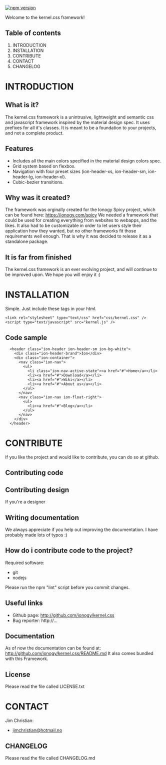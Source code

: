 [![npm version](https://badge.fury.io/js/kernel.css.svg)](https://badge.fury.io/js/kernel.css)

Welcome to the kernel.css framework!

Table of contents
-----------------
 1. INTRODUCTION
 2. INSTALLATION
 3. CONTRIBUTE
 4. CONTACT
 5. CHANGELOG


INTRODUCTION
============

What is it?
-----------
The kernel.css framework is a unintrusive, lightweight and semantic css and javascript framework
inspired by the material design spec. It uses prefixes for all it's classes. It is meant to be
a foundation to your projects, and not a complete product.

Features
--------
 * Includes all the main colors specified in the material design colors spec.
 * Grid system based on flexbox.
 * Navigation with four preset sizes (ion-header-xs, ion-header-sm, ion-header-lg, ion-header-xl).
 * Cubic-bezier transitions.

Why was it created?
-------------------

The framework was orginally created for the Ionogy Spicy project, which can be found here:
https://ionogy.com/spicy
We needed a framework that could be used for creating everything from websites to webapps, and the likes.
It also had to be customizable in order to let users
style their application how they wanted, but no other frameworks fit those requirements well enough.
That is why it was decided to release it as a standalone package.

It is far from finished
------------------------
The kernel.css framework is an ever evolving project, and will
continue to be improved upon. We hope you will enjoy it :)

INSTALLATION
============
Simple. Just include these tags in your html.
```
<link rel="stylesheet" type="text/css" href="css/kernel.css" />
<script type="text/javascript" src="kernel.js" />
```

Code sample
-----------
```
  <header class="ion-header ion-header-sm ion-bg-white">
    <div class="ion-header-brand">Ion</div>
    <div class="ion-container">
      <nav class="ion-nav">
        <ul>
          <li class="ion-nav-active-state"><a href="#">Home</a></li>
          <li><a href="#">Download</a></li>
          <li><a href="#">Wiki</a></li>
          <li><a href="#">About us</a></li>
        </ul>
      </nav>
      <nav class="ion-nav ion-float-right">
        <ul>
          <li><a href="#">Blog</a></li>
        </ul>
      </nav>
    </div>
  </header>
```

CONTRIBUTE
==========

If you like the project and would like to contribute, you can
do so at github.

Contributing code
-----------------

Contributing design
-------------------
If you're a designer

Writing documentation
---------------------
We always appreciate if you help out improving the documentation.
I have probably made lots of typos :)

How do i contribute code to the project?
----------------------------------------
Required software:
 * git
 * nodejs

Please run the npm "lint" script before you commit changes.

Useful links
------------
 * Github page: http://github.com/ionogy/kernel.css
 * Bug reporter: http://...

Documentation
-------------
As of now the documentation can be found at: http://github.com/ionogy/kernel.css/README.md
It also comes bundled with this Framework.

License
-------
Please read the file called LICENSE.txt

CONTACT
=======
Jim Christian:
 - jimchristian@hotmail.no

CHANGELOG
---------
Please read the file called CHANGELOG.md
